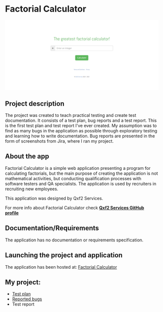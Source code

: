 # **Factorial Calculator**
![Factorial Calculator](https://github.com/pawelhachula/Factorial_Calculator/blob/main/Bugs%20Reports/Screenshots/Factorial_calculator.png)



## Project description
The project was created to teach practical testing and create test documentation. It consists of a test plan, bug reports and a test report. This is the first test plan and test report I've ever created. My assumption was to find as many bugs in the application as possible through exploratory testing and learning how to write documentation. Bug reports are presented in the form of screenshots from Jira, where I ran my project.


## About the app
Factorial Calculator is a simple web application presenting a program for calculating factorials, but the main purpose of creating the application is not mathematical activities, but conducting qualification processes with software testers and QA specialists. The application is used by recruiters in recruiting new employees.

This application was designed by Qxf2 Services.

For more info about Factorial Calculator check **[Qxf2 Services GitHub profile](https://github.com/qxf2/qa-interview-web-application/blob/master/README.md)**
 
## Documentation/Requirements
The application has no documentation or requirements specification.



## Launching the project and application
The application has been hosted at:  [Factorial Calculator](https://qainterview.pythonanywhere.com)

## My project:
* [Test plan](https://github.com/pawelhachula/Factorial_Calculator/blob/main/Test%20Plan.pdf)
* [Reported bugs]()
* Test report
